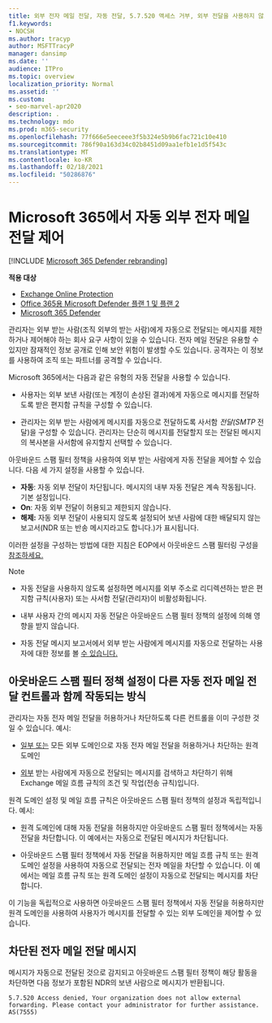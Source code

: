 ```yaml
---
title: 외부 전자 메일 전달, 자동 전달, 5.7.520 액세스 거부, 외부 전달을 사용하지 않도록 설정, 관리자가 외부 전달, 아웃바운드 스팸 방지 정책을 사용하지 않도록 설정했습니다.
f1.keywords:
- NOCSH
ms.author: tracyp
author: MSFTTracyP
manager: dansimp
ms.date: ''
audience: ITPro
ms.topic: overview
localization_priority: Normal
ms.assetid: ''
ms.custom:
- seo-marvel-apr2020
description: .
ms.technology: mdo
ms.prod: m365-security
ms.openlocfilehash: 77f666e5eeceee3f5b324e5b9b6fac721c10e410
ms.sourcegitcommit: 786f90a163d34c02b8451d09aa1efb1e1d5f543c
ms.translationtype: MT
ms.contentlocale: ko-KR
ms.lasthandoff: 02/18/2021
ms.locfileid: "50286876"
---
```

# <a name="control-automatic-external-email-forwarding-in-microsoft-365"></a>Microsoft 365에서 자동 외부 전자 메일 전달 제어

[!INCLUDE [Microsoft 365 Defender rebranding](../includes/microsoft-defender-for-office.md)]

**적용 대상**
- [Exchange Online Protection](exchange-online-protection-overview.md)
- [Office 365용 Microsoft Defender 플랜 1 및 플랜 2](office-365-atp.md)
- [Microsoft 365 Defender](../mtp/microsoft-threat-protection.md)

관리자는 외부 받는 사람(조직 외부의 받는 사람)에게 자동으로 전달되는 메시지를 제한하거나 제어해야 하는 회사 요구 사항이 있을 수 있습니다. 전자 메일 전달은 유용할 수 있지만 잠재적인 정보 공개로 인해 보안 위험이 발생할 수도 있습니다. 공격자는 이 정보를 사용하여 조직 또는 파트너를 공격할 수 있습니다.


Microsoft 365에서는 다음과 같은 유형의 자동 전달을 사용할 수 있습니다.

- 사용자는 외부 [](https://support.microsoft.com/office/c24f5dea-9465-4df4-ad17-a50704d66c59) 보낸 사람(또는 계정이 손상된 결과)에게 자동으로 메시지를 전달하도록 받은 편지함 규칙을 구성할 수 있습니다.

- 관리자는 외부 [](https://docs.microsoft.com/exchange/recipients-in-exchange-online/manage-user-mailboxes/configure-email-forwarding) 받는 사람에게 메시지를 자동으로 전달하도록 사서함 _전달(SMTP_ 전달)을 구성할 수 있습니다. 관리자는 단순히 메시지를 전달할지 또는 전달된 메시지의 복사본을 사서함에 유지할지 선택할 수 있습니다.

아웃바운드 스팸 필터 정책을 사용하여 외부 받는 사람에게 자동 전달을 제어할 수 있습니다. 다음 세 가지 설정을 사용할 수 있습니다.

- **자동**: 자동 외부 전달이 차단됩니다. 메시지의 내부 자동 전달은 계속 작동됩니다. 기본 설정입니다.
- **On**: 자동 외부 전달이 허용되고 제한되지 않습니다.
- **해제:** 자동 외부 전달이 사용되지 않도록 설정되어 보낸 사람에 대한 배달되지 않는 보고서(NDR 또는 반송 메시지라고도 합니다.)가 표시됩니다.

이러한 설정을 구성하는 방법에 대한 지침은 EOP에서 아웃바운드 스팸 필터링 구성을 [참조하세요.](configure-the-outbound-spam-policy.md)

> [!NOTE]
>
> - 자동 전달을 사용하지 않도록 설정하면 메시지를 외부 주소로 리디렉션하는 받은 편지함 규칙(사용자) 또는 사서함 전달(관리자)이 비활성화됩니다.
>
> - 내부 사용자 간의 메시지 자동 전달은 아웃바운드 스팸 필터 정책의 설정에 의해 영향을 받지 않습니다.
>
> - 자동 전달 메시지 보고서에서 외부 받는 사람에게 메시지를 자동으로 전달하는 사용자에 대한 정보를 볼 [수 있습니다.](mfi-auto-forwarded-messages-report.md)

## <a name="how-the-outbound-spam-filter-policy-settings-work-with-other-automatic-email-forwarding-controls"></a>아웃바운드 스팸 필터 정책 설정이 다른 자동 전자 메일 전달 컨트롤과 함께 작동되는 방식

관리자는 자동 전자 메일 전달을 허용하거나 차단하도록 다른 컨트롤을 이미 구성한 것일 수 있습니다. 예시:

- [일부 또는](https://docs.microsoft.com/exchange/mail-flow-best-practices/remote-domains/remote-domains) 모든 외부 도메인으로 자동 전자 메일 전달을 허용하거나 차단하는 원격 도메인

- [외부](https://docs.microsoft.com/exchange/security-and-compliance/mail-flow-rules/mail-flow-rules) 받는 사람에게 자동으로 전달되는 메시지를 검색하고 차단하기 위해 Exchange 메일 흐름 규칙의 조건 및 작업(전송 규칙)입니다.

원격 도메인 설정 및 메일 흐름 규칙은 아웃바운드 스팸 필터 정책의 설정과 독립적입니다. 예시:

- 원격 도메인에 대해 자동 전달을 허용하지만 아웃바운드 스팸 필터 정책에서는 자동 전달을 차단합니다. 이 예에서는 자동으로 전달된 메시지가 차단됩니다.

- 아웃바운드 스팸 필터 정책에서 자동 전달을 허용하지만 메일 흐름 규칙 또는 원격 도메인 설정을 사용하여 자동으로 전달되는 전자 메일을 차단할 수 있습니다. 이 예에서는 메일 흐름 규칙 또는 원격 도메인 설정이 자동으로 전달되는 메시지를 차단합니다.

이 기능을 독립적으로 사용하면 아웃바운드 스팸 필터 정책에서 자동 전달을 허용하지만 원격 도메인을 사용하여 사용자가 메시지를 전달할 수 있는 외부 도메인을 제어할 수 있습니다.

## <a name="blocked-email-forwarding-messages"></a>차단된 전자 메일 전달 메시지

메시지가 자동으로 전달된 것으로 감지되고 아웃바운드 스팸  필터 정책이 해당 활동을 차단하면 다음 정보가 포함된 NDR의 보낸 사람으로 메시지가 반환됩니다. [](configure-the-outbound-spam-policy.md)

`5.7.520 Access denied, Your organization does not allow external forwarding. Please contact your administrator for further assistance. AS(7555)`
